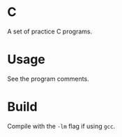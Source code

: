 # C
A set of practice C programs.

# Usage
See the program comments.

# Build
Compile with the `-lm` flag if using `gcc`.
